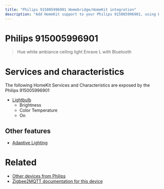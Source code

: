 ```yaml
---
title: "Philips 915005996901 Homebridge/HomeKit integration"
description: "Add HomeKit support to your Philips 915005996901, using Homebridge, Zigbee2MQTT and homebridge-z2m."
---
```

<!---
This file has been GENERATED using src/docgen/docgen.ts
DO NOT EDIT THIS FILE MANUALLY!
-->
# Philips 915005996901
> Hue white ambiance ceiling light Enrave L with Bluetooth


# Services and characteristics
The following HomeKit Services and Characteristics are exposed by
the Philips 915005996901

* [Lightbulb](../../light.md)
  * Brightness
  * Color Temperature
  * On

## Other features
* [Adaptive Lighting](../../light.md)

# Related
* [Other devices from Philips](../index.md#philips)
* [Zigbee2MQTT documentation for this device](https://www.zigbee2mqtt.io/devices/915005996901.html)